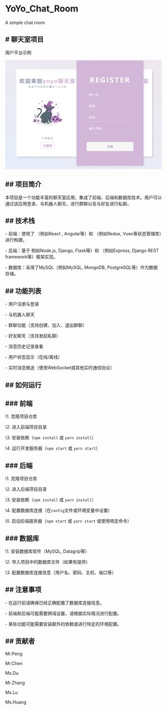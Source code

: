 # YoYo_Chat_Room
A simple chat room



## \# 聊天室项目  

用户平台示例

![666](https://raw.githubusercontent.com/2386425992/-/main/QQ%E5%9B%BE%E7%89%8720240603105522.png)

## ## 项目简介  

  

本项目是一个功能丰富的聊天室应用，集成了前端、后端和数据库技术。用户可以通过该应用登录、与机器人聊天、进行群聊以及与好友进行私聊。  

  

## \## 技术栈  

  

\- 前端：使用了 （例如React , Angular等）和 （例如Redux, Vuex等状态管理库）进行构建。  

\- 后端：基于 例如Node.js, Django, Flask等）和 （例如Express, Django REST framework等）框架实现。  

\- 数据库：采用了MySQL（例如MySQL, MongoDB, PostgreSQL等）作为数据存储。  

  

## \## 功能列表  

  

\- 用户注册与登录  

\- 与机器人聊天  

\- 群聊功能（支持创建、加入、退出群聊）  

\- 好友聊天（支持发起私聊）  

\- 消息历史记录查看  

\- 用户状态显示（在线/离线）  

\- 实时消息推送（使用WebSocket或其他实时通信协议）  

  

## \## 如何运行  

  

## \### 前端  

  

\1. 克隆项目仓库  

\2. 进入前端项目目录  

\3. 安装依赖（`npm install` 或 `yarn install`）  

\4. 运行开发服务器（`npm start` 或 `yarn start`）  

  

## \### 后端  

  

\1. 克隆项目仓库  

\2. 进入后端项目目录  

\3. 安装依赖（`npm install` 或 `yarn install`）  

\4. 配置数据库连接（在`config`文件或环境变量中设置）  

\5. 启动后端服务器（`npm start` 或 `yarn start` 或使用特定命令）  

  

## \### 数据库  

  

\1. 安装数据库软件（MySQL, Datagrip等）  

\2. 导入项目中的数据库文件（如果有提供）  

\3. 配置数据库连接信息（用户名、密码、主机、端口等）  

  

## \## 注意事项  

  

\- 在运行前请确保已经正确配置了数据库连接信息。  

\- 前端和后端可能需要跨域设置，请根据实际情况进行配置。  

\- 某些功能可能需要安装额外的依赖或进行特定的环境配置。  

  

## \## 贡献者  

 Mr.Peng

Mr.Chen	

Ms.Du

Mr.Zhang	

 Ms.Lu

 Ms.Huang






